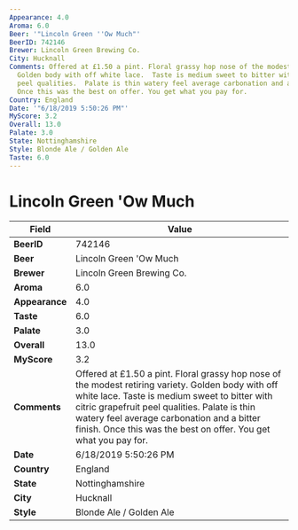 ```yaml
---
Appearance: 4.0
Aroma: 6.0
Beer: '"Lincoln Green ''Ow Much"'
BeerID: 742146
Brewer: Lincoln Green Brewing Co.
City: Hucknall
Comments: Offered at £1.50 a pint. Floral grassy hop nose of the modest retiring variety.
  Golden body with off white lace.  Taste is medium sweet to bitter with citric grapefruit
  peel qualities.  Palate is thin watery feel average carbonation and a bitter finish.
  Once this was the best on offer. You get what you pay for.
Country: England
Date: '"6/18/2019 5:50:26 PM"'
MyScore: 3.2
Overall: 13.0
Palate: 3.0
State: Nottinghamshire
Style: Blonde Ale / Golden Ale
Taste: 6.0
---
```


# Lincoln Green 'Ow Much

| Field         | Value |
|---------------|-------|
| **BeerID** | 742146 |
| **Beer** | Lincoln Green 'Ow Much |
| **Brewer** | Lincoln Green Brewing Co. |
| **Aroma** | 6.0 |
| **Appearance** | 4.0 |
| **Taste** | 6.0 |
| **Palate** | 3.0 |
| **Overall** | 13.0 |
| **MyScore** | 3.2 |
| **Comments** | Offered at £1.50 a pint. Floral grassy hop nose of the modest retiring variety. Golden body with off white lace.  Taste is medium sweet to bitter with citric grapefruit peel qualities.  Palate is thin watery feel average carbonation and a bitter finish. Once this was the best on offer. You get what you pay for. |
| **Date** | 6/18/2019 5:50:26 PM |
| **Country** | England |
| **State** | Nottinghamshire |
| **City** | Hucknall |
| **Style** | Blonde Ale / Golden Ale |
